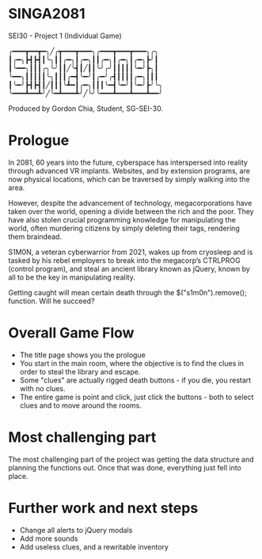# SINGA2081
SEI30 - Project 1 (Individual Game)

   
╭━━━┳━━┳━╮╱╭┳━━━┳━━━╮╭━━━┳━━━┳━━━╮╭╮
┃╭━╮┣┫┣┫┃╰╮┃┃╭━╮┃╭━╮┃┃╭━╮┃╭━╮┃╭━╮┣╯┃
┃╰━━╮┃┃┃╭╮╰╯┃┃╱╰┫┃╱┃┃╰╯╭╯┃┃┃┃┃╰━╯┣╮┃
╰━━╮┃┃┃┃┃╰╮┃┃┃╭━┫╰━╯┃╭━╯╭┫┃┃┃┃╭━╮┃┃┃
┃╰━╯┣┫┣┫┃╱┃┃┃╰┻━┃╭━╮┃┃┃╰━┫╰━╯┃╰━╯┣╯╰╮
╰━━━┻━━┻╯╱╰━┻━━━┻╯╱╰╯╰━━━┻━━━┻━━━┻━━╯

Produced by Gordon Chia, Student, SG-SEI-30.

# Prologue

In 2081, 60 years into the future, cyberspace has interspersed into reality through advanced VR implants. Websites, and by extension programs, are now physical locations, which can be traversed by simply walking into the area.

However, despite the advancement of technology, megacorporations have taken over the world, opening a divide between the rich and the poor. They have also stolen crucial programming knowledge for manipulating the world, often murdering citizens by simply deleting their tags, rendering them braindead.

S1M0N, a veteran cyberwarrior from 2021, wakes up from cryosleep and is tasked by his rebel employers to break into the megacorp’s CTRLPROG (control program), and steal an ancient library known as jQuery, known by all to be the key in manipulating reality.

Getting caught will mean certain death through the $("s1m0n").remove(); function. Will he succeed?

# Overall Game Flow

* The title page shows you the prologue
* You start in the main room, where the objective is to find the clues in order to steal the library and escape.
* Some "clues" are actually rigged death buttons - if you die, you restart with no clues.
* The entire game is point and click, just click the buttons - both to select clues and to move around the rooms.

# Most challenging part

The most challenging part of the project was getting the data structure and planning the functions out. Once that was done, everything just fell into place.

# Further work and next steps

* Change all alerts to jQuery modals
* Add more sounds
* Add useless clues, and a rewritable inventory





